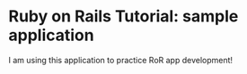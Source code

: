 # Ruby on Rails Tutorial: sample application

I am using this application to practice RoR app development!